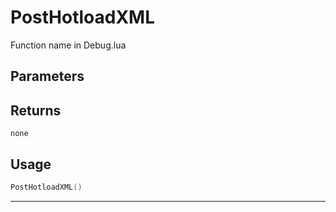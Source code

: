 # PostHotloadXML

Function name in Debug.lua

## Parameters

## Returns

`none`

## Usage

```lua
PostHotloadXML()
```

---
